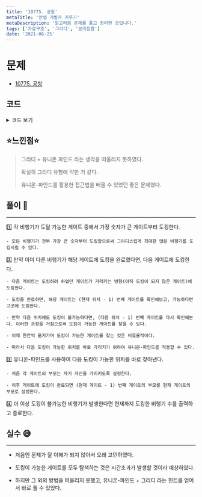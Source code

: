 ```yaml
---
title: '10775. 공항'
metaTitle: '만렙 개발자 키우기'
metaDescription: '알고리즘 문제를 풀고 정리한 곳입니다.'
tags: ['자료구조', '그리디', '분리집합']
date: '2021-06-25'
---
```


# 문제
- [10775. 공항](https://www.acmicpc.net/problem/10775)

## 코드

<details><summary> 코드 보기 </summary>

``` java
import java.io.BufferedReader;
import java.io.IOException;
import java.io.InputStreamReader;

public class Q10775 {
    static int G, P;
    static int planes[], parent[];
    public static void main(String[] args) throws IOException {
        init();
        solution();
    }

    private static void solution() {
        int ans = 0;
        for (int i = 1; i <= P; i++) {
            int dest = planes[i];
            int openGate = find(dest);

            // 도킹이 가능한 게이트가 없는 경우 종료
            if(openGate <= 0) break;

            // openGate 번째 게이트는 다음 가능한 게이트를 가리킨다.
            parent[openGate] = find(openGate - 1);
            ans += 1;
        }
        System.out.println(ans);
    }

    private static int find(int p) {
        if(parent[p] == p) return p;
        return parent[p] = find(parent[p]);
    }

    private static void init() throws IOException {
        BufferedReader br = new BufferedReader(new InputStreamReader(System.in));
        G = stoi(br.readLine());
        P = stoi(br.readLine());
        planes = new int[P+1];
        parent = new int[G+1];
        for (int i = 1; i <= G; i++) {
            parent[i] = i;
        }
        for (int i = 1; i <= P; i++) {
            planes[i] = stoi(br.readLine());
        }
    }

    private static int stoi(String str) {
        return Integer.parseInt(str);
    }
}

```
</details>

## ⭐️느낀점⭐️ 
> 그리디 + 유니온 파인드 라는 생각을 떠올리지 못하였다.
> 
> 확실히 그리디 유형에 약한 거 같다.
> 
> 유니온-파인드를 활용한 접근법을 배울 수 있었던 좋은 문제였다.


## 풀이 📣
<hr/>

1️⃣ 각 비행기가 도달 가능한 게이트 중에서 가장 숫자가 큰 게이트부터 도킹한다.

    - 모든 비행기가 전부 가장 큰 숫자부터 도킹함으로써 그리디스럽게 최대한 많은 비행기를 도킹시킬 수 있다.


2️⃣ 만약 이미 다른 비행기가 해당 게이트에 도킹을 완료했다면, 다음 게이트에 도킹한다.

    - 다음 게이트는 도킹하려 하였던 게이트가 가리키는 방향(아직 도킹이 되지 않은 게이트)에 도킹한다.

    - 도킹을 완료하면, 해당 게이트는 (현재 위치 - 1) 번째 게이트를 확인해보고, 가능하다면 그곳에 도킹한다.

    - 만약 다음 위치에도 도킹이 불가능하다면, (다음 위치 - 1) 번째 게이트를 다시 확인해본다. 이러한 과정을 거침으로써 도킹이 가능한 게이트를 찾을 수 있다.

    - 이때 한칸씩 옮겨가며 도킹이 가능한 게이트를 찾는 것은 비효율적이다.

    - 따라서 다음 도킹이 가능한 위치를 바로 가리키기 위하여 유니온-파인드를 적용할 수 있다.


3️⃣ 유니온-파인드를 사용하여 다음 도킹이 가능한 위치를 바로 찾아낸다.

    - 처음 각 게이트의 부모는 자기 자신을 가리키도록 설정한다.

    - 이후 게이트에 도킹이 완료되면 (현재 게이트 - 1) 번째 게이트의 부모를 현재 게이트의 부모로 설정한다.


4️⃣ 더 이상 도킹이 불가능한 비행기가 발생한다면 현재까지 도킹한 비행기 수를 출력하고 종료한다.

## 실수 😅
<hr/>

- 처음엔 문제가 잘 이해가 되지 않아서 오래 고민하였다.

- 도킹이 가능한 게이트를 모두 탐색하는 것은 시간초과가 발생할 것이라 예상하였다.

- 하지만 그 외의 방법을 떠올리지 못했고, 유니온-파인드 + 그리디 라는 힌트를 얻어서 바로 풀 수 있었다. 
 
